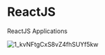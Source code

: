 # ReactJS

ReactJS Applications


![1_kvNFtgCxS8vZ4fhSUYf5kw](https://user-images.githubusercontent.com/73244900/169453806-e11f805b-6310-44e2-87c4-d1d1d4ce2410.gif)
